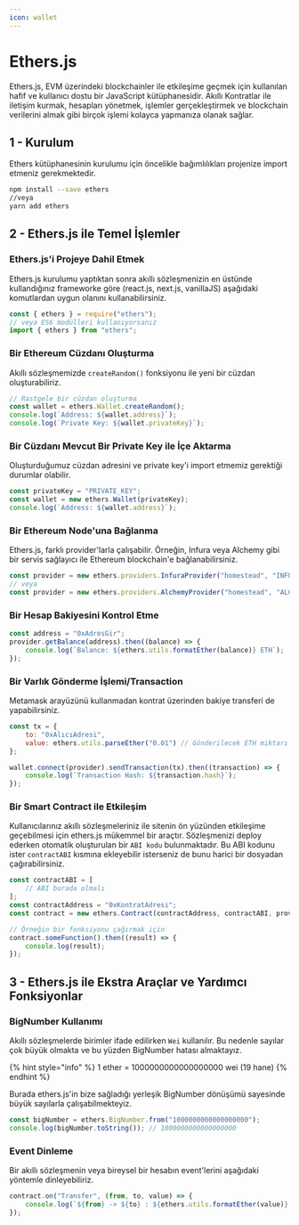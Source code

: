 ```yaml
---
icon: wallet
---
```


# Ethers.js

Ethers.js, EVM üzerindeki blockchainler ile etkileşime geçmek için kullanılan hafif ve kullanıcı dostu bir JavaScript kütüphanesidir. Akıllı Kontratlar ile iletişim kurmak, hesapları yönetmek, işlemler gerçekleştirmek ve blockchain verilerini almak gibi birçok işlemi kolayca yapmanıza olanak sağlar.

## 1 - Kurulum

Ethers kütüphanesinin kurulumu için öncelikle bağımlılıkları projenize import etmeniz gerekmektedir.

```bash
npm install --save ethers
//veya
yarn add ethers
```

## 2 - Ethers.js ile Temel İşlemler

### Ethers.js'i Projeye Dahil Etmek

Ethers.js kurulumu yaptıktan sonra akıllı sözleşmenizin en üstünde kullandığınız frameworke göre (react.js, next.js, vanillaJS) aşağıdaki komutlardan uygun olanını kullanabilirsiniz.

```javascript
const { ethers } = require("ethers");
// veya ES6 modülleri kullanıyorsanız
import { ethers } from "ethers";
```

### Bir Ethereum Cüzdanı Oluşturma

Akıllı sözleşmemizde `createRandom()` fonksiyonu ile yeni bir cüzdan oluşturabiliriz.

```javascript
// Rastgele bir cüzdan oluşturma
const wallet = ethers.Wallet.createRandom();
console.log(`Address: ${wallet.address}`);
console.log(`Private Key: ${wallet.privateKey}`);
```

### Bir Cüzdanı Mevcut Bir Private Key ile İçe Aktarma

Oluşturduğumuz cüzdan adresini ve private key'i import etmemiz gerektiği durumlar olabilir.

```javascript
const privateKey = "PRIVATE_KEY";
const wallet = new ethers.Wallet(privateKey);
console.log(`Address: ${wallet.address}`);
```

### Bir Ethereum Node'una Bağlanma

Ethers.js, farklı provider'larla çalışabilir. Örneğin, Infura veya Alchemy gibi bir servis sağlayıcı ile Ethereum blockchain'e bağlanabilirsiniz.

```javascript
const provider = new ethers.providers.InfuraProvider("homestead", "INFURA_PROJECT_ID");
// veya
const provider = new ethers.providers.AlchemyProvider("homestead", "ALCHEMY_API_KEY");
```

### Bir Hesap Bakiyesini Kontrol Etme

```javascript
const address = "0xAdresGir";
provider.getBalance(address).then((balance) => {
    console.log(`Balance: ${ethers.utils.formatEther(balance)} ETH`);
});
```

### Bir Varlık Gönderme İşlemi/Transaction

Metamask arayüzünü kullanmadan kontrat üzerinden bakiye transferi de yapabilirsiniz.

```javascript
const tx = {
    to: "0xAlıcıAdresi",
    value: ethers.utils.parseEther("0.01") // Gönderilecek ETH miktarı
};

wallet.connect(provider).sendTransaction(tx).then((transaction) => {
    console.log(`Transaction Hash: ${transaction.hash}`);
});
```

### Bir Smart Contract ile Etkileşim

Kullanıcılarınız akıllı sözleşmeleriniz ile sitenin ön yüzünden etkileşime geçebilmesi için ethers.js mükemmel bir araçtır. Sözleşmenizi deploy ederken otomatik oluşturulan bir `ABI kodu` bulunmaktadır. Bu ABI kodunu ister `contractABI` kısmına ekleyebilir isterseniz de bunu harici bir dosyadan çağırabilirsiniz.

```javascript
const contractABI = [
    // ABI burada olmalı
];
const contractAddress = "0xKontratAdresi";
const contract = new ethers.Contract(contractAddress, contractABI, provider);

// Örneğin bir fonksiyonu çağırmak için
contract.someFunction().then((result) => {
    console.log(result);
});
```

## 3 - Ethers.js ile Ekstra Araçlar ve Yardımcı Fonksiyonlar

### BigNumber Kullanımı

Akıllı sözleşmelerde birimler ifade edilirken `Wei` kullanılır. Bu nedenle sayılar çok büyük olmakta ve bu yüzden BigNumber hatası almaktayız.&#x20;

{% hint style="info" %}
1 ether = 1000000000000000000 wei (19 hane)
{% endhint %}

Burada ethers.js'in bize sağladığı yerleşik BigNumber dönüşümü sayesinde büyük sayılarla çalışabilmekteyiz.

```javascript
const bigNumber = ethers.BigNumber.from("1000000000000000000");
console.log(bigNumber.toString()); // 1000000000000000000
```

### Event Dinleme

Bir akıllı sözleşmenin veya bireysel bir hesabın event'lerini aşağıdaki yöntemle dinleyebiliriz.

```javascript
contract.on("Transfer", (from, to, value) => {
    console.log(`${from} -> ${to} : ${ethers.utils.formatEther(value)} ETH`);
});
```
